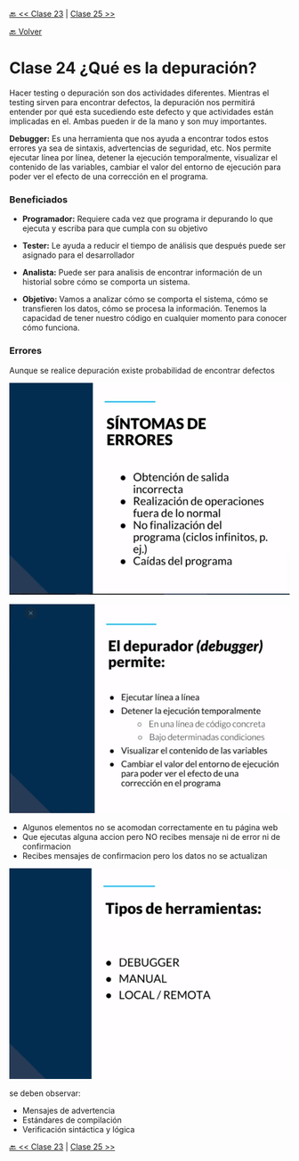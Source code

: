 [🔙 << Clase 23](../23_Class/23_Class.md) | [Clase 25 >>](../25_Class/25_Class.md)

[🔙 Volver](../README.md)

# Clase 24 ¿Qué es la depuración?

Hacer testing o depuración son dos actividades diferentes. Mientras el testing sirven para encontrar defectos, la depuración nos permitirá entender por qué esta sucediendo este defecto y que actividades están implicadas en el. Ambas pueden ir de la mano y son muy importantes.

**Debugger:** Es una herramienta que nos ayuda a encontrar todos estos errores ya sea de sintaxis, advertencias de seguridad, etc. Nos permite ejecutar línea por línea, detener la ejecución temporalmente, visualizar el contenido de las variables, cambiar el valor del entorno de ejecución para poder ver el efecto de una corrección en el programa.

### Beneficiados

- **Programador:** Requiere cada vez que programa ir depurando lo que ejecuta y escriba para que cumpla con su objetivo

- **Tester:** Le ayuda a reducir el tiempo de análisis que después puede ser asignado para el desarrollador

- **Analista:** Puede ser para analisis de encontrar información de un historial sobre cómo se comporta un sistema.

- **Objetivo:** Vamos a analizar cómo se comporta el sistema, cómo se transfieren los datos, cómo se procesa la información. Tenemos la capacidad de tener nuestro código en cualquier momento para conocer cómo funciona.

### Errores

Aunque se realice depuración existe probabilidad de encontrar defectos

![assets/img58.png](../assets/img58.png)

![assets/img67.png](../assets/img67.png)
- Algunos elementos no se acomodan correctamente en tu página web
- Que ejecutas alguna accion pero NO recibes mensaje ni de error ni de confirmacion
- Recibes mensajes de confirmacion pero los datos no se actualizan

![assets/img59.png](../assets/img59.png)

se deben observar:

- Mensajes de advertencia
- Estándares de compilación
- Verificación sintáctica y lógica



[🔙 << Clase 23](../23_Class/23_Class.md) | [Clase 25 >>](../25_Class/25_Class.md)

